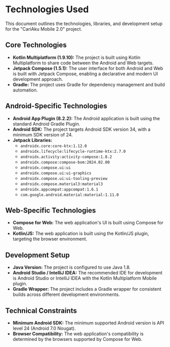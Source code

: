 # Technologies Used

This document outlines the technologies, libraries, and development setup for the "CariAku Mobile 2.0" project.

## Core Technologies

*   **Kotlin Multiplatform (1.9.10):** The project is built using Kotlin Multiplatform to share code between the Android and Web targets.
*   **Jetpack Compose (1.5.1):** The user interface for both Android and Web is built with Jetpack Compose, enabling a declarative and modern UI development approach.
*   **Gradle:** The project uses Gradle for dependency management and build automation.

## Android-Specific Technologies

*   **Android App Plugin (8.2.2):** The Android application is built using the standard Android Gradle Plugin.
*   **Android SDK:** The project targets Android SDK version 34, with a minimum SDK version of 24.
*   **Jetpack Libraries:**
    *   `androidx.core:core-ktx:1.12.0`
    *   `androidx.lifecycle:lifecycle-runtime-ktx:2.7.0`
    *   `androidx.activity:activity-compose:1.8.2`
    *   `androidx.compose:compose-bom:2024.02.00`
    *   `androidx.compose.ui:ui`
    *   `androidx.compose.ui:ui-graphics`
    *   `androidx.compose.ui:ui-tooling-preview`
    *   `androidx.compose.material3:material3`
    *   `androidx.appcompat:appcompat:1.6.1`
    *   `com.google.android.material:material:1.11.0`

## Web-Specific Technologies

*   **Compose for Web:** The web application's UI is built using Compose for Web.
*   **Kotlin/JS:** The web application is built using the Kotlin/JS plugin, targeting the browser environment.

## Development Setup

*   **Java Version:** The project is configured to use Java 1.8.
*   **Android Studio / IntelliJ IDEA:** The recommended IDE for development is Android Studio or IntelliJ IDEA with the Kotlin Multiplatform Mobile plugin.
*   **Gradle Wrapper:** The project includes a Gradle wrapper for consistent builds across different development environments.

## Technical Constraints

*   **Minimum Android SDK:** The minimum supported Android version is API level 24 (Android 7.0 Nougat).
*   **Browser Compatibility:** The web application's compatibility is determined by the browsers supported by Compose for Web.